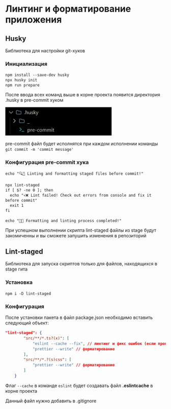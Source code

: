# Линтинг и форматирование приложения

## Husky
Библиотека для настройки git-хуков

### Инициализация
```shell
npm install --save-dev husky
npx husky init
npm run prepare
```

После ввода всех команд выше в корне проекта появится директория .husky в pre-commit хуком

![Директория .husky](image.png)

pre-commit файл будет исполнятся при каждом исполнении команды ```git commit -m 'commit message'```

### Конфигурация pre-commit хука
```shell
echo "🔍🎨 Linting and formatting staged files before commit!" 

npx lint-staged
if [ $? -ne 0 ]; then
  echo "💀❌ Lint failed! Check out errors from console and fix it before commit"
  exit 1
fi

echo "🥳✅ Formatting and linting process completed!"
```

При успешном выполнении скрипта lint-staged файлы из stage будут закомиченны и вы сможете запушить изменения в репозиторий

## Lint-staged
Библиотека для запуска скриптов только для файлов, находящихся в stage гита

### Установка

```shell
npm i -D lint-staged
```

### Конфигурация

После установки пакета в файл package.json необходимо вставить следующий объект:

```json
"lint-staged": {
        "src/**/*.ts?(x)": [
            "eslint --cache --fix", // линтинг и фикс ошибок (если прописано в конфиге)
            "prettier --write" // форматирование
        ],
        "src/**/*.?(s)css": [
            "prettier --write" // форматирование
        ]
    }
```

Флаг ```--cache``` в команде ```eslint``` будет создавать файл **.eslintcache** в корне проекта

Данный файл нужно добавить в .gitignore

